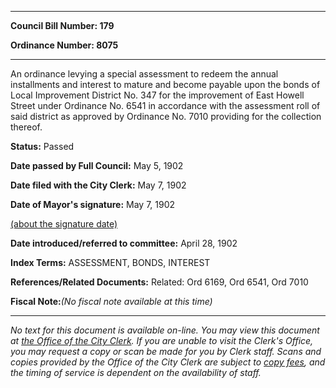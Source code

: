 

********

**Council Bill Number: 179**
   
**Ordinance Number: 8075**
********

 An ordinance levying a special assessment to redeem the annual installments and interest to mature and become payable upon the bonds of Local Improvement District No. 347 for the improvement of East Howell Street under Ordinance No. 6541 in accordance with the assessment roll of said district as approved by Ordinance No. 7010 providing for the collection thereof.

**Status:** Passed
   
**Date passed by Full Council:** May 5, 1902
   
**Date filed with the City Clerk:** May 7, 1902
   
**Date of Mayor's signature:** May 7, 1902
   
[(about the signature date)](/~public/approvaldate.htm)
   
   
   
**Date introduced/referred to committee:** April 28, 1902
   
   
**Index Terms:** ASSESSMENT, BONDS, INTEREST

**References/Related Documents:** Related: Ord 6169, Ord 6541, Ord 7010

**Fiscal Note:**_(No fiscal note available at this time)_
********

_No text for this document is available on-line. You may view this document at [the Office of the City Clerk](http://www.seattle.gov/leg/clerk/contactUs.htm). If you are unable to visit the Clerk's Office, you may request a copy or scan be made for you by Clerk staff. Scans and copies provided by the Office of the City Clerk are subject to [copy fees](http://clerk.seattle.gov/~public/clerkfees.htm), and the timing of service is dependent on the availability of staff._

